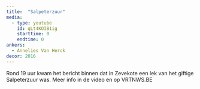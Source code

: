 ```yaml
---
title:  "Salpeterzuur"
media:
  - type: youtube
    id: qLt4KOIB1ig
    starttime: 0
    endtime: 0
ankers:
  - Annelies Van Herck
decor: 2016
---
```


Rond 19 uur kwam het bericht binnen dat in Zevekote een lek van het giftige Salpeterzuur was. Meer info in de video en op VRTNWS.BE

